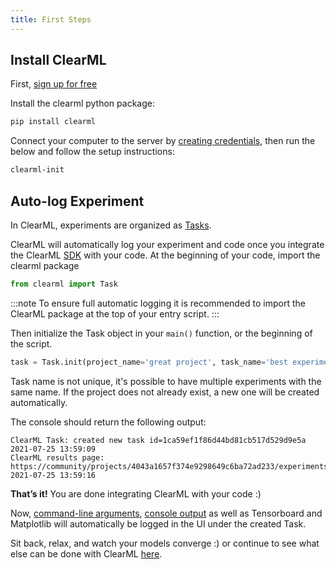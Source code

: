 ```yaml
---
title: First Steps
---
```



## Install ClearML


First, [sign up for free](https://app.community.clear.ml)

Install the clearml python package:
```bash
pip install clearml
```

Connect your computer to the server by [creating credentials](https://app.community.clear.ml/profile), then run the below and follow the setup instructions:
```bash
clearml-init
```


## Auto-log Experiment

In ClearML, experiments are organized as [Tasks](../../fundamentals/task). 

ClearML will automatically log your experiment and code once you integrate the ClearML [SDK](../../clearml_sdk.md) with your code.
At the beginning of your code, import the clearml package 

```python
from clearml import Task
```

:::note
To ensure full automatic logging it is recommended to import the ClearML package at the top of your entry script.
:::

Then initialize the Task object in your `main()` function, or the beginning of the script.

```python
task = Task.init(project_name='great project', task_name='best experiment')
```

Task name is not unique, it's possible to have multiple experiments with the same name.
If the project does not already exist, a new one will be created automatically.

The console should return the following output:

```
ClearML Task: created new task id=1ca59ef1f86d44bd81cb517d529d9e5a
2021-07-25 13:59:09
ClearML results page: https://community/projects/4043a1657f374e9298649c6ba72ad233/experiments/1ca59ef1f86d44bd81cb517d529d9e5a/output/log
2021-07-25 13:59:16
```

**That’s it!** You are done integrating ClearML with your code :)

Now, [command-line arguments](../../fundamentals/hyperparameters.md#argument-parser), [console output](../../fundamentals/logger#types-of-logged-results) as well as Tensorboard and Matplotlib will automatically be logged in the UI under the created Task.
<br/>

Sit back, relax, and watch your models converge :) or continue to see what else can be done with ClearML [here](ds_second_steps.md).
 